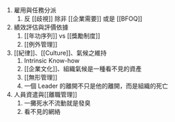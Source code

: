 1. 雇用與任務分派
	1. 反 [[歧視]] 除非 [[企業需要]] 或是 [[BFOQ]]
2. 績效評估與評價依據
	1. [[年功序列]] vs [[獎勵制度]]
	2. [[例外管理]]
3. [[紀律]]、[[Culture]]、氣候之維持
	1. Intrinsic Know-how
	2. [[企業文化]]、組織氣候是一種看不見的資產
	3. [[無形管理]]
	4. 一個 Leader 的離開不只是他的離開，而是組織的死亡
4. 人員資遣與[[離職管理]]
	1. 一攤死水不流動就是發臭
	3. 看不見的網絡